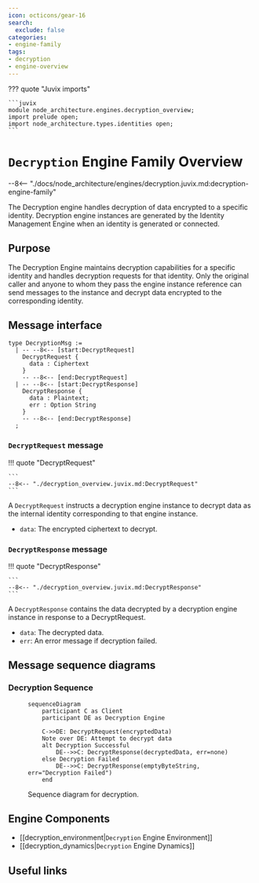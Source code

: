 ```yaml
---
icon: octicons/gear-16
search:
  exclude: false
categories:
- engine-family
tags:
- decryption
- engine-overview
---
```


??? quote "Juvix imports"

    ```juvix
    module node_architecture.engines.decryption_overview;
    import prelude open;
    import node_architecture.types.identities open;
    ```

# `Decryption` Engine Family Overview

--8<-- "./docs/node_architecture/engines/decryption.juvix.md:decryption-engine-family"

The Decryption engine handles decryption of data encrypted to a specific identity. Decryption engine instances are generated by the Identity Management Engine when an identity is generated or connected.

## Purpose

The Decryption Engine maintains decryption capabilities for a specific identity and handles decryption requests for that identity. Only the original caller and anyone to whom they pass the engine instance reference can send messages to the instance and decrypt data encrypted to the corresponding identity.

## Message interface

<!-- --8<-- [start:DecryptionMsg] -->
```juvix
type DecryptionMsg :=
  | -- --8<-- [start:DecryptRequest]
    DecryptRequest {
      data : Ciphertext
    }
    -- --8<-- [end:DecryptRequest]
  | -- --8<-- [start:DecryptResponse]
    DecryptResponse {
      data : Plaintext;
      err : Option String
    }
    -- --8<-- [end:DecryptResponse]
  ;
```
<!-- --8<-- [end:DecryptionMsg] -->

### `DecryptRequest` message

!!! quote "DecryptRequest"

    ```
    --8<-- "./decryption_overview.juvix.md:DecryptRequest"
    ```

A `DecryptRequest` instructs a decryption engine instance to decrypt data as the internal identity corresponding to that engine instance.

- `data`: The encrypted ciphertext to decrypt.

### `DecryptResponse` message

!!! quote "DecryptResponse"

    ```
    --8<-- "./decryption_overview.juvix.md:DecryptResponse"
    ```

A `DecryptResponse` contains the data decrypted by a decryption engine instance in response to a DecryptRequest.

- `data`: The decrypted data.
- `err`: An error message if decryption failed.

## Message sequence diagrams

### Decryption Sequence

<!-- --8<-- [start:message-sequence-diagram] -->
<figure markdown="span">

```mermaid
sequenceDiagram
    participant C as Client
    participant DE as Decryption Engine

    C->>DE: DecryptRequest(encryptedData)
    Note over DE: Attempt to decrypt data
    alt Decryption Successful
        DE-->>C: DecryptResponse(decryptedData, err=none)
    else Decryption Failed
        DE-->>C: DecryptResponse(emptyByteString, err="Decryption Failed")
    end
```

<figcaption markdown="span">
Sequence diagram for decryption.
</figcaption>
</figure>
<!-- --8<-- [end:message-sequence-diagram] -->

## Engine Components

- [[decryption_environment|`Decryption` Engine Environment]]
- [[decryption_dynamics|`Decryption` Engine Dynamics]]

## Useful links
